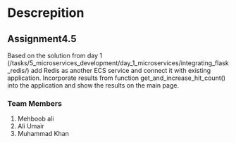 # Descrepition

## Assignment4.5

Based on the solution from day 1 (/tasks/5_microservices_development/day_1_microservices/integrating_flask_redis/) add Redis as another ECS service and connect it with existing application. Incorporate results from function get_and_increase_hit_count() into the application and show the results on the
main page.

### Team Members 
1. Mehboob ali
2. Ali Umair
3. Muhammad Khan
